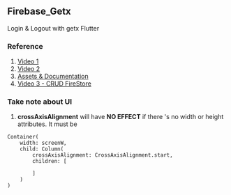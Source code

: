 ## Firebase_Getx

Login & Logout with getx Flutter

### Reference
1. [Video 1](https://www.youtube.com/watch?v=o_ZeLqpqt90)
2. [Video 2](https://www.youtube.com/watch?v=V2c04_JWoHA&t=105s)
3. [Assets & Documentation](https://www.dbestech.com/tutorials/flutter-firebase-firestore-app)
4. [Video 3 - CRUD FireStore](https://www.youtube.com/watch?v=n1PM9XcYD5s)

### Take note about UI 
1. **crossAxisAlignment** will have **NO EFFECT** if there 's no width or height attributes. It must be
```
Container(
    width: screenW,
    child: Column(
        crossAxisAlignment: CrossAxisAlignment.start,
        children: [

        ]
    )
)
```

